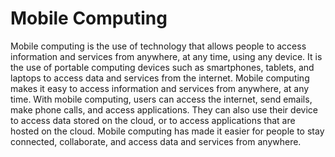 # Mobile Computing

Mobile computing is the use of technology that allows people to access information and services from anywhere, at any time, using any device. It is the use of portable computing devices such as smartphones, tablets, and laptops to access data and services from the internet. Mobile computing makes it easy to access information and services from anywhere, at any time. With mobile computing, users can access the internet, send emails, make phone calls, and access applications. They can also use their device to access data stored on the cloud, or to access applications that are hosted on the cloud. Mobile computing has made it easier for people to stay connected, collaborate, and access data and services from anywhere.
